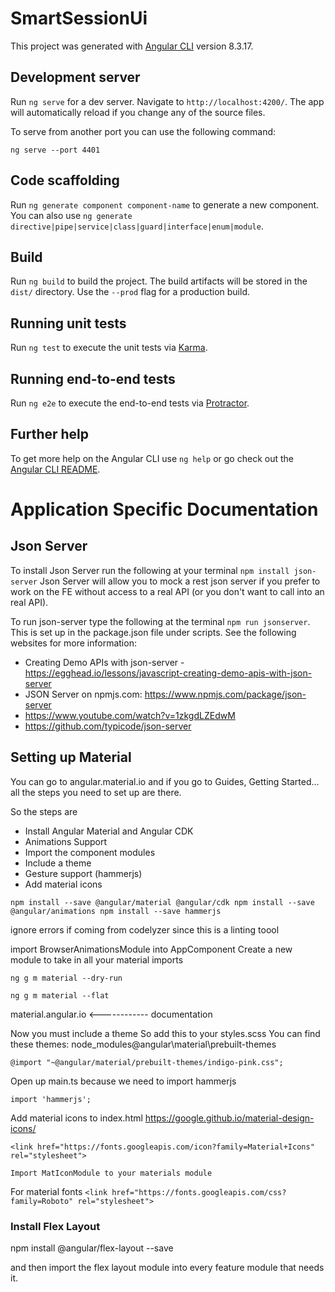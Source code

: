 # SmartSessionUi

This project was generated with [Angular CLI](https://github.com/angular/angular-cli) version 8.3.17.

## Development server

Run `ng serve` for a dev server. Navigate to `http://localhost:4200/`. The app will automatically reload if you change any of the source files.

To serve from another port you can use the following command:

`ng serve --port 4401` 

## Code scaffolding

Run `ng generate component component-name` to generate a new component. You can also use `ng generate directive|pipe|service|class|guard|interface|enum|module`.

## Build

Run `ng build` to build the project. The build artifacts will be stored in the `dist/` directory. Use the `--prod` flag for a production build.

## Running unit tests

Run `ng test` to execute the unit tests via [Karma](https://karma-runner.github.io).

## Running end-to-end tests

Run `ng e2e` to execute the end-to-end tests via [Protractor](http://www.protractortest.org/).

## Further help

To get more help on the Angular CLI use `ng help` or go check out the [Angular CLI README](https://github.com/angular/angular-cli/blob/master/README.md).

# Application Specific Documentation

## Json Server

To install Json Server run the following at your terminal `npm install json-server`
Json Server will allow you to mock a rest json server if you prefer to work on the FE without access to a real API (or you don't want to call into an real API).

To run json-server type the following at the terminal `npm run jsonserver`. This is set up in the package.json file under scripts. See the following websites for more information:

- Creating Demo APIs with json-server - https://egghead.io/lessons/javascript-creating-demo-apis-with-json-server
- JSON Server on npmjs.com: https://www.npmjs.com/package/json-server
-   https://www.youtube.com/watch?v=1zkgdLZEdwM
-   https://github.com/typicode/json-server

## Setting up Material

You can go to angular.material.io and if you go to Guides, Getting Started... all the steps you need to set up are there.

So the steps are

- Install Angular Material and Angular CDK
- Animations Support
- Import the component modules
- Include a theme
- Gesture support (hammerjs)
- Add material icons

`
npm install --save @angular/material @angular/cdk
npm install --save @angular/animations
npm install --save hammerjs
`

ignore errors if coming from codelyzer since this is a linting toool

import BrowserAnimationsModule into AppComponent
Create a new module to take in all your material imports

`ng g m material --dry-run`

`ng g m material --flat`

material.angular.io <------------ documentation

Now you must include a theme
So add this to your styles.scss
You can find these themes: node_modules\@angular\material\prebuilt-themes

`@import "~@angular/material/prebuilt-themes/indigo-pink.css";`

Open up main.ts because we need to import hammerjs

`import 'hammerjs';`

Add material icons to index.html
https://google.github.io/material-design-icons/

`<link href="https://fonts.googleapis.com/icon?family=Material+Icons" rel="stylesheet">`

    Import MatIconModule to your materials module

For material fonts
`<link href="https://fonts.googleapis.com/css?family=Roboto" rel="stylesheet">`

### Install Flex Layout

npm install @angular/flex-layout --save

and then import the flex layout module into every feature module that needs it.

